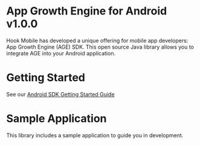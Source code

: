 # App Growth Engine for Android v1.0.0

Hook Mobile has developed a unique offering for mobile app developers: App Growth Engine (AGE) SDK.
This open source Java library allows you to integrate AGE into your Android application.


# Getting Started

See our <a href="http://hookmobile.com/android-tutorial.html" target="_blank">Android SDK Getting Started Guide</a>


# Sample Application

This library includes a sample application to guide you in development.

